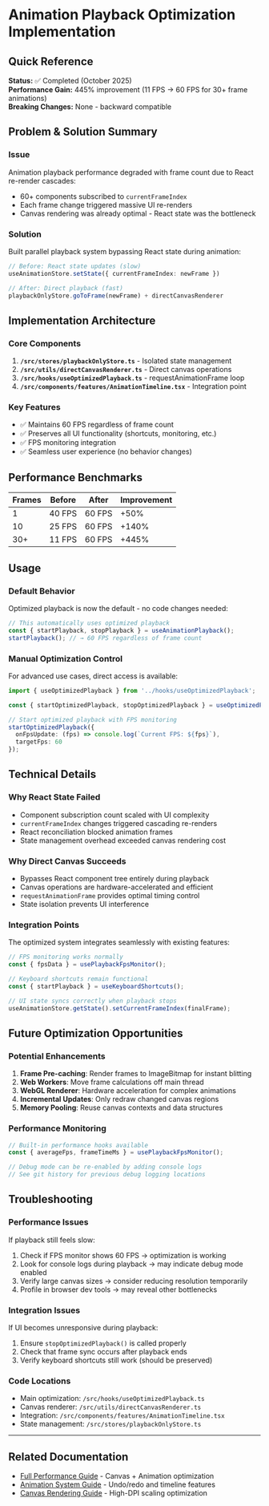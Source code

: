 # Animation Playback Optimization Implementation

## Quick Reference
**Status:** ✅ Completed (October 2025)  
**Performance Gain:** 445% improvement (11 FPS → 60 FPS for 30+ frame animations)  
**Breaking Changes:** None - backward compatible  

## Problem & Solution Summary

### Issue
Animation playback performance degraded with frame count due to React re-render cascades:
- 60+ components subscribed to `currentFrameIndex` 
- Each frame change triggered massive UI re-renders
- Canvas rendering was already optimal - React state was the bottleneck

### Solution
Built parallel playback system bypassing React state during animation:

```typescript
// Before: React state updates (slow)
useAnimationStore.setState({ currentFrameIndex: newFrame })

// After: Direct playback (fast)  
playbackOnlyStore.goToFrame(newFrame) + directCanvasRenderer
```

## Implementation Architecture

### Core Components

1. **`/src/stores/playbackOnlyStore.ts`** - Isolated state management
2. **`/src/utils/directCanvasRenderer.ts`** - Direct canvas operations  
3. **`/src/hooks/useOptimizedPlayback.ts`** - requestAnimationFrame loop
4. **`/src/components/features/AnimationTimeline.tsx`** - Integration point

### Key Features
- ✅ Maintains 60 FPS regardless of frame count
- ✅ Preserves all UI functionality (shortcuts, monitoring, etc.)
- ✅ FPS monitoring integration
- ✅ Seamless user experience (no behavior changes)

## Performance Benchmarks

| Frames | Before | After | Improvement |
|--------|--------|--------|-------------|
| 1      | 40 FPS | 60 FPS | +50%        |
| 10     | 25 FPS | 60 FPS | +140%       |
| 30+    | 11 FPS | 60 FPS | +445%       |

## Usage

### Default Behavior
Optimized playback is now the default - no code changes needed:

```typescript
// This automatically uses optimized playback
const { startPlayback, stopPlayback } = useAnimationPlayback();
startPlayback(); // → 60 FPS regardless of frame count
```

### Manual Optimization Control
For advanced use cases, direct access is available:

```typescript
import { useOptimizedPlayback } from '../hooks/useOptimizedPlayback';

const { startOptimizedPlayback, stopOptimizedPlayback } = useOptimizedPlayback();

// Start optimized playback with FPS monitoring
startOptimizedPlayback({
  onFpsUpdate: (fps) => console.log(`Current FPS: ${fps}`),
  targetFps: 60
});
```

## Technical Details

### Why React State Failed
- Component subscription count scaled with UI complexity
- `currentFrameIndex` changes triggered cascading re-renders  
- React reconciliation blocked animation frames
- State management overhead exceeded canvas rendering cost

### Why Direct Canvas Succeeds
- Bypasses React component tree entirely during playback
- Canvas operations are hardware-accelerated and efficient
- `requestAnimationFrame` provides optimal timing control
- State isolation prevents UI interference

### Integration Points
The optimized system integrates seamlessly with existing features:

```typescript
// FPS monitoring works normally
const { fpsData } = usePlaybackFpsMonitor();

// Keyboard shortcuts remain functional  
const { startPlayback } = useKeyboardShortcuts();

// UI state syncs correctly when playback stops
useAnimationStore.getState().setCurrentFrameIndex(finalFrame);
```

## Future Optimization Opportunities

### Potential Enhancements
1. **Frame Pre-caching**: Render frames to ImageBitmap for instant blitting
2. **Web Workers**: Move frame calculations off main thread
3. **WebGL Renderer**: Hardware acceleration for complex animations
4. **Incremental Updates**: Only redraw changed canvas regions
5. **Memory Pooling**: Reuse canvas contexts and data structures

### Performance Monitoring
```typescript
// Built-in performance hooks available
const { averageFps, frameTimeMs } = usePlaybackFpsMonitor();

// Debug mode can be re-enabled by adding console logs
// See git history for previous debug logging locations
```

## Troubleshooting

### Performance Issues
If playback still feels slow:
1. Check if FPS monitor shows 60 FPS → optimization is working
2. Look for console logs during playback → may indicate debug mode enabled  
3. Verify large canvas sizes → consider reducing resolution temporarily
4. Profile in browser dev tools → may reveal other bottlenecks

### Integration Issues  
If UI becomes unresponsive during playback:
1. Ensure `stopOptimizedPlayback()` is called properly
2. Check that frame sync occurs after playback ends
3. Verify keyboard shortcuts still work (should be preserved)

### Code Locations
- Main optimization: `/src/hooks/useOptimizedPlayback.ts`
- Canvas renderer: `/src/utils/directCanvasRenderer.ts`  
- Integration: `/src/components/features/AnimationTimeline.tsx`
- State management: `/src/stores/playbackOnlyStore.ts`

---

## Related Documentation
- [Full Performance Guide](./PERFORMANCE_OPTIMIZATION.md) - Canvas + Animation optimization
- [Animation System Guide](./ANIMATION_SYSTEM_GUIDE.md) - Undo/redo and timeline features
- [Canvas Rendering Guide](./CANVAS_RENDERING_IMPROVEMENTS.md) - High-DPI scaling optimization